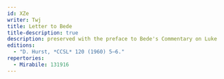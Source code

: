 ```yaml
---
id: XZe
writer: Twj
title: Letter to Bede
title-description: true
description: preserved with the preface to Bede's Commentary on Luke
editions:
  - "D. Hurst, *CCSL* 120 (1960) 5–6."
repertories:
  - Mirabile: 131916
---
```

